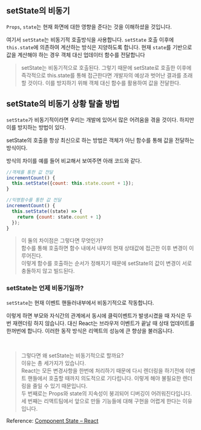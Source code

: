## setState의 비동기
`Props`, `state`는 현재 화면에 대한 영향을 준다는 것을 이해하셨을 것입니다.

여기서 `setState`는 비동기적 호출방식을 사용합니다. 
`setState` 호출 이후에 `this.state`에 의존하여 계산하는 방식은 지양하도록 합니다.
현재 `state`를 기반으로 값을 계산해야 하는 경우 객체 대신 업데이터 함수를 전달합니다


> setState는 비동기적으로 호출된다.
> 그렇기 때문에 setState로 호출한 이후에 즉각적으로 this.state를 통해 접근한다면 개발자의 예상과 벗어난 결과를 초래할 것이다.
> 이를 방지하기 위해 객체 대신 함수를 활용하여 값을 전달한다.

## setState의 비동기 상황 탈출 방법
`setState`가 비동기적이라면 우리는 개발에 있어서 많은 어려움을 겪을 것이다.
하지만 이를 방지하는 방법이 있다.

setState의 호출을 항상 최신으로 하는 방법은 객체가 아닌 함수를 통해 값을 전달하는 방식이다.

방식의 차이를 예를 들어 비교해서 보여주면 아래 코드와 같다.
```js
//객체를 통한 값 전달
incrementCount() {
  this.setState({count: this.state.count + 1});
}

//익명함수를 통한 값 전달
incrementCount() {
  this.setState((state) => {
    return {count: state.count + 1}
  });
}
```

> 이 둘의 차이점은 그렇다면 무엇인가?  </br>
> 함수를 통해 호출하면 함수 내에서 내부의 현재 상태값에 접근한 이후 변경이 이루어진다. </br>
> 이렇게 함수를 호출하는 순서가 정해지기 때문에 setState의 값이 변경이 서로 충돌하지 않고 빌드된다. </br>

### setState는 언제 비동기일까?
`setState`는 현재 이벤트 핸들러내부에서 비동기적으로 작동합니다.

이렇게 하면 부모와 자식간의 관계에서 동시에 클릭이벤트가 발생시켰을 때  자식은 두 번 재렌더링 하지 않습니다.
대신 React는 브라우저 이벤트가 끝날 때 상태 업데이트를 한꺼번에 합니다.
이러한 동작 방식은 리액트의 성능에 큰 향상을 불러옵니다.

</br>


> 그렇다면 왜 setState는 비동기적으로 할까요? </br>
> 이유는 총 세가지가 있습니다. </br>
> React는 모든 변경사항을 한번에 처리하기 때문에 다시 렌더링을 하기전에 이벤트 핸들에서 호출할 때까지 의도적으로 기다립니다. 이렇게 해야 불필요한 렌더링을 줄일 수 있기 때문입니다. </br>
> 두 번째로는 Props와 state의 지속성이 붕괴되어 디버깅이 어려워진다입니다. </br>
> 세 번째는 리액트팀에서 앞으로 만들 기능들에 대해 구현을 어렵게 한다는 이유입니다.</br>

Reference: [Component State – React](https://reactjs.org/docs/faq-state.html)